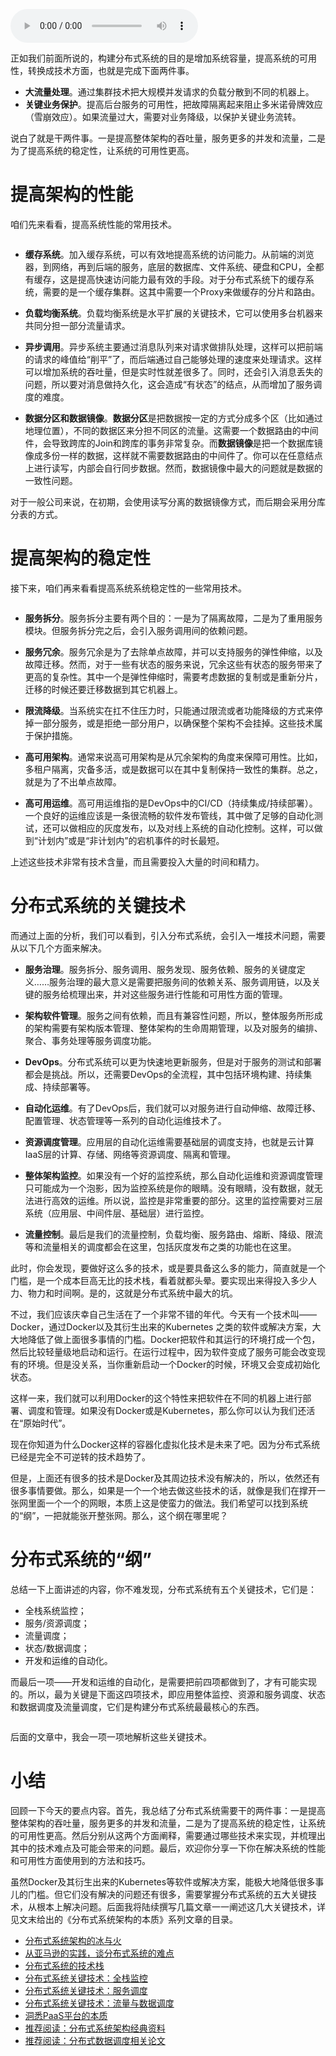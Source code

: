 <audio title="23 _ 分布式系统的技术栈" src="https://static001.geekbang.org/resource/audio/ea/07/eaee072dd364e1afe8448e052e05e107.mp3" controls="controls"></audio> 
<p>正如我们前面所说的，构建分布式系统的目的是增加系统容量，提高系统的可用性，转换成技术方面，也就是完成下面两件事。</p>
<ul>
<li><strong>大流量处理</strong>。通过集群技术把大规模并发请求的负载分散到不同的机器上。</li>
<li><strong>关键业务保护</strong>。提高后台服务的可用性，把故障隔离起来阻止多米诺骨牌效应（雪崩效应）。如果流量过大，需要对业务降级，以保护关键业务流转。</li>
</ul>
<p>说白了就是干两件事。一是提高整体架构的吞吐量，服务更多的并发和流量，二是为了提高系统的稳定性，让系统的可用性更高。</p>
<h1>提高架构的性能</h1>
<p>咱们先来看看，提高系统性能的常用技术。</p>
<p><img src="https://static001.geekbang.org/resource/image/a9/17/a9edeae125a80f381003d8d9d0056317.png" alt="" /></p>
<ul>
<li>
<p><strong>缓存系统</strong>。加入缓存系统，可以有效地提高系统的访问能力。从前端的浏览器，到网络，再到后端的服务，底层的数据库、文件系统、硬盘和CPU，全都有缓存，这是提高快速访问能力最有效的手段。对于分布式系统下的缓存系统，需要的是一个缓存集群。这其中需要一个Proxy来做缓存的分片和路由。</p>
</li>
<li>
<p><strong>负载均衡系统</strong>。负载均衡系统是水平扩展的关键技术，它可以使用多台机器来共同分担一部分流量请求。</p>
</li>
<li>
<p><strong>异步调用</strong>。异步系统主要通过消息队列来对请求做排队处理，这样可以把前端的请求的峰值给“削平”了，而后端通过自己能够处理的速度来处理请求。这样可以增加系统的吞吐量，但是实时性就差很多了。同时，还会引入消息丢失的问题，所以要对消息做持久化，这会造成“有状态”的结点，从而增加了服务调度的难度。</p>
</li>
<li>
<p><strong>数据分区和数据镜像</strong>。<strong>数据分区</strong>是把数据按一定的方式分成多个区（比如通过地理位置），不同的数据区来分担不同区的流量。这需要一个数据路由的中间件，会导致跨库的Join和跨库的事务非常复杂。而<strong>数据镜像</strong>是把一个数据库镜像成多份一样的数据，这样就不需要数据路由的中间件了。你可以在任意结点上进行读写，内部会自行同步数据。然而，数据镜像中最大的问题就是数据的一致性问题。</p>
</li>
</ul>
<!-- [[[read_end]]] -->
<p>对于一般公司来说，在初期，会使用读写分离的数据镜像方式，而后期会采用分库分表的方式。</p>
<h1>提高架构的稳定性</h1>
<p>接下来，咱们再来看看提高系统系统稳定性的一些常用技术。</p>
<p><img src="https://static001.geekbang.org/resource/image/be/79/befd21e1b41a257c5028f8c1bc7fa279.png" alt="" /></p>
<ul>
<li>
<p><strong>服务拆分</strong>。服务拆分主要有两个目的：一是为了隔离故障，二是为了重用服务模块。但服务拆分完之后，会引入服务调用间的依赖问题。</p>
</li>
<li>
<p><strong>服务冗余</strong>。服务冗余是为了去除单点故障，并可以支持服务的弹性伸缩，以及故障迁移。然而，对于一些有状态的服务来说，冗余这些有状态的服务带来了更高的复杂性。其中一个是弹性伸缩时，需要考虑数据的复制或是重新分片，迁移的时候还要迁移数据到其它机器上。</p>
</li>
<li>
<p><strong>限流降级</strong>。当系统实在扛不住压力时，只能通过限流或者功能降级的方式来停掉一部分服务，或是拒绝一部分用户，以确保整个架构不会挂掉。这些技术属于保护措施。</p>
</li>
<li>
<p><strong>高可用架构</strong>。通常来说高可用架构是从冗余架构的角度来保障可用性。比如，多租户隔离，灾备多活，或是数据可以在其中复制保持一致性的集群。总之，就是为了不出单点故障。</p>
</li>
<li>
<p><strong>高可用运维</strong>。高可用运维指的是DevOps中的CI/CD（持续集成/持续部署）。一个良好的运维应该是一条很流畅的软件发布管线，其中做了足够的自动化测试，还可以做相应的灰度发布，以及对线上系统的自动化控制。这样，可以做到“计划内”或是“非计划内”的宕机事件的时长最短。</p>
</li>
</ul>
<p>上述这些技术非常有技术含量，而且需要投入大量的时间和精力。</p>
<h1>分布式系统的关键技术</h1>
<p>而通过上面的分析，我们可以看到，引入分布式系统，会引入一堆技术问题，需要从以下几个方面来解决。</p>
<ul>
<li>
<p><strong>服务治理</strong>。服务拆分、服务调用、服务发现、服务依赖、服务的关键度定义……服务治理的最大意义是需要把服务间的依赖关系、服务调用链，以及关键的服务给梳理出来，并对这些服务进行性能和可用性方面的管理。</p>
</li>
<li>
<p><strong>架构软件管理</strong>。服务之间有依赖，而且有兼容性问题，所以，整体服务所形成的架构需要有架构版本管理、整体架构的生命周期管理，以及对服务的编排、聚合、事务处理等服务调度功能。</p>
</li>
<li>
<p><strong>DevOps</strong>。分布式系统可以更为快速地更新服务，但是对于服务的测试和部署都会是挑战。所以，还需要DevOps的全流程，其中包括环境构建、持续集成、持续部署等。</p>
</li>
<li>
<p><strong>自动化运维</strong>。有了DevOps后，我们就可以对服务进行自动伸缩、故障迁移、配置管理、状态管理等一系列的自动化运维技术了。</p>
</li>
<li>
<p><strong>资源调度管理</strong>。应用层的自动化运维需要基础层的调度支持，也就是云计算IaaS层的计算、存储、网络等资源调度、隔离和管理。</p>
</li>
<li>
<p><strong>整体架构监控</strong>。如果没有一个好的监控系统，那么自动化运维和资源调度管理只可能成为一个泡影，因为监控系统是你的眼睛。没有眼睛，没有数据，就无法进行高效的运维。所以说，监控是非常重要的部分。这里的监控需要对三层系统（应用层、中间件层、基础层）进行监控。</p>
</li>
<li>
<p><strong>流量控制</strong>。最后是我们的流量控制，负载均衡、服务路由、熔断、降级、限流等和流量相关的调度都会在这里，包括灰度发布之类的功能也在这里。</p>
</li>
</ul>
<p>此时，你会发现，要做好这么多的技术，或是要具备这么多的能力，简直就是一个门槛，是一个成本巨高无比的技术栈，看着就都头晕。要实现出来得投入多少人力、物力和时间啊。是的，这就是分布式系统中最大的坑。</p>
<p>不过，我们应该庆幸自己生活在了一个非常不错的年代。今天有一个技术叫——Docker，通过Docker以及其衍生出来的Kubernetes 之类的软件或解决方案，大大地降低了做上面很多事情的门槛。Docker把软件和其运行的环境打成一个包，然后比较轻量级地启动和运行。在运行过程中，因为软件变成了服务可能会改变现有的环境。但是没关系，当你重新启动一个Docker的时候，环境又会变成初始化状态。</p>
<p>这样一来，我们就可以利用Docker的这个特性来把软件在不同的机器上进行部署、调度和管理。如果没有Docker或是Kubernetes，那么你可以认为我们还活在“原始时代”。</p>
<p>现在你知道为什么Docker这样的容器化虚拟化技术是未来了吧。因为分布式系统已经是完全不可逆转的技术趋势了。</p>
<p>但是，上面还有很多的技术是Docker及其周边技术没有解决的，所以，依然还有很多事情要做。那么，如果是一个一个地去做这些技术的话，就像是我们在撑开一张网里面一个一个的网眼，本质上这是使蛮力的做法。我们希望可以找到系统的“纲”，一把就能张开整张网。那么，这个纲在哪里呢？</p>
<h1>分布式系统的“纲”</h1>
<p>总结一下上面讲述的内容，你不难发现，分布式系统有五个关键技术，它们是：</p>
<ul>
<li>全栈系统监控；</li>
<li>服务/资源调度；</li>
<li>流量调度；</li>
<li>状态/数据调度；</li>
<li>开发和运维的自动化。</li>
</ul>
<p>而最后一项——开发和运维的自动化，是需要把前四项都做到了，才有可能实现的。所以，最为关键是下面这四项技术，即应用整体监控、资源和服务调度、状态和数据调度及流量调度，它们是构建分布式系统最最核心的东西。</p>
<p><img src="https://static001.geekbang.org/resource/image/89/f2/8958a432f32dd742b6503b60f97cc3f2.png" alt="" /></p>
<p>后面的文章中，我会一项一项地解析这些关键技术。</p>
<h1>小结</h1>
<p>回顾一下今天的要点内容。首先，我总结了分布式系统需要干的两件事：一是提高整体架构的吞吐量，服务更多的并发和流量，二是为了提高系统的稳定性，让系统的可用性更高。然后分别从这两个方面阐释，需要通过哪些技术来实现，并梳理出其中的技术难点及可能会带来的问题。最后，欢迎你分享一下你在解决系统的性能和可用性方面使用到的方法和技巧。</p>
<p>虽然Docker及其衍生出来的Kubernetes等软件或解决方案，能极大地降低很多事儿的门槛。但它们没有解决的问题还有很多，需要掌握分布式系统的五大关键技术，从根本上解决问题。后面我将陆续撰写几篇文章一一阐述这几大关键技术，详见文末给出的《分布式系统架构的本质》系列文章的目录。</p>
<ul>
<li><a href="https://time.geekbang.org/column/article/1411">分布式系统架构的冰与火</a></li>
<li><a href="https://time.geekbang.org/column/article/1505">从亚马逊的实践，谈分布式系统的难点</a></li>
<li><a href="https://time.geekbang.org/column/article/1512">分布式系统的技术栈</a></li>
<li><a href="https://time.geekbang.org/column/article/1513">分布式系统关键技术：全栈监控</a></li>
<li><a href="https://time.geekbang.org/column/article/1604">分布式系统关键技术：服务调度</a></li>
<li><a href="https://time.geekbang.org/column/article/1609">分布式系统关键技术：流量与数据调度</a></li>
<li><a href="https://time.geekbang.org/column/article/1610">洞悉PaaS平台的本质</a></li>
<li><a href="https://time.geekbang.org/column/article/2080">推荐阅读：分布式系统架构经典资料</a></li>
<li><a href="https://time.geekbang.org/column/article/2421">推荐阅读：分布式数据调度相关论文</a></li>
</ul>
<p></p>

